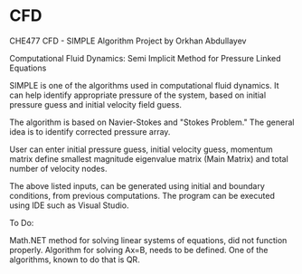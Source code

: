 # CFD
CHE477 CFD - SIMPLE Algorithm Project by Orkhan Abdullayev

Computational Fluid Dynamics:
Semi Implicit Method for Pressure Linked Equations

SIMPLE is one of the algorithms used in computational fluid dynamics.
It can help identify appropriate pressure of the system, based on
initial pressure guess and initial velocity field guess.

The algorithm is based on Navier-Stokes and "Stokes Problem."
The general idea is to identify corrected pressure array.

User can enter initial pressure guess, initial velocity guess, momentum
matrix define smallest magnitude eigenvalue matrix (Main Matrix) and
total number of velocity nodes.

The above listed inputs, can be generated using initial and boundary conditions,
from previous computations. The program can be executed using IDE such as Visual Studio.

To Do:

Math.NET method for solving linear systems of equations,
did not function properly. Algorithm for solving Ax=B, needs to
be defined. One of the algorithms, known to do that is QR.
